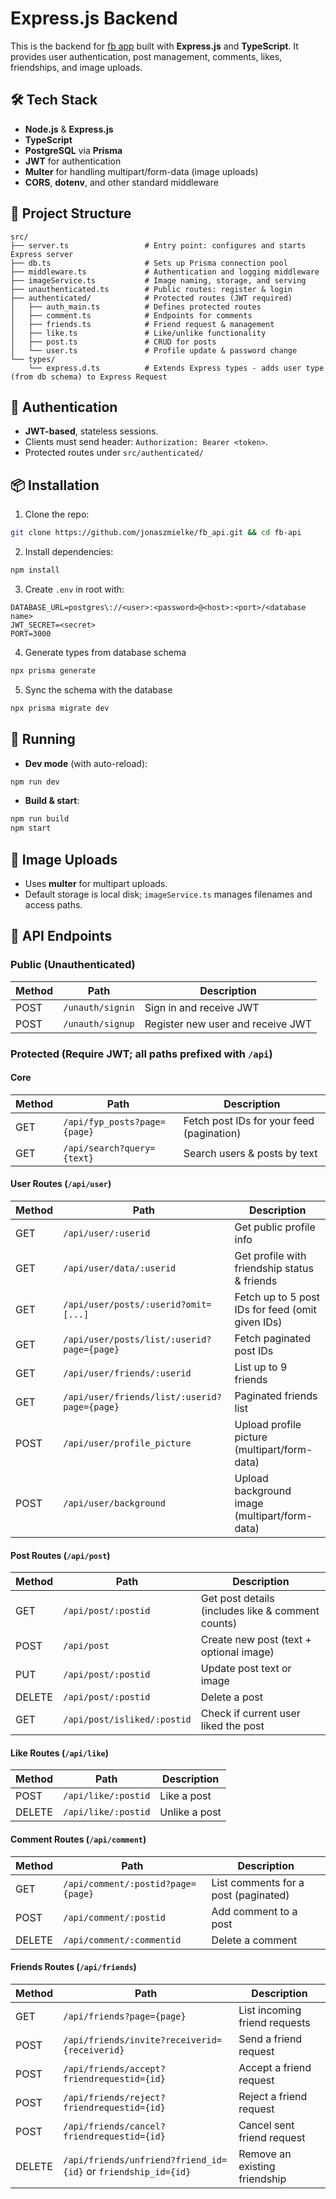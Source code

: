# Express.js Backend

This is the backend for [fb app](https://github.com/jonaszmielke/fb_react) built with **Express.js** and **TypeScript**. It provides user authentication, post management, comments, likes, friendships, and image uploads.


## 🛠 Tech Stack

* **Node.js** & **Express.js**
* **TypeScript**
* **PostgreSQL** via **Prisma**
* **JWT** for authentication
* **Multer** for handling multipart/form-data (image uploads)
* **CORS**, **dotenv**, and other standard middleware


## 📁 Project Structure

```
src/
├── server.ts                 # Entry point: configures and starts Express server
├── db.ts                     # Sets up Prisma connection pool
├── middleware.ts             # Authentication and logging middleware
├── imageService.ts           # Image naming, storage, and serving
├── unauthenticated.ts        # Public routes: register & login
├── authenticated/            # Protected routes (JWT required)
│   ├── auth_main.ts          # Defines protected routes
│   ├── comment.ts            # Endpoints for comments
│   ├── friends.ts            # Friend request & management
│   ├── like.ts               # Like/unlike functionality
│   ├── post.ts               # CRUD for posts
│   └── user.ts               # Profile update & password change
└── types/
    └── express.d.ts          # Extends Express types - adds user type (from db schema) to Express Request
```


## 🔐 Authentication

* **JWT-based**, stateless sessions.
* Clients must send header: `Authorization: Bearer <token>`.
* Protected routes under `src/authenticated/`


## 📦 Installation

1. Clone the repo:

```bash
git clone https://github.com/jonaszmielke/fb_api.git && cd fb-api
```


2. Install dependencies:
```bash
npm install
```

3. Create `.env` in root with:

```dotenv
DATABASE_URL=postgres\://<user>:<password>@<host>:<port>/<database name>
JWT_SECRET=<secret>
PORT=3000
```

4. Generate types from database schema

```bash
npx prisma generate
```

5. Sync the schema with the database

```bash
npx prisma migrate dev
```




## 🚀 Running

- **Dev mode** (with auto-reload):
```bash
npm run dev
```

* **Build & start**:

```bash
npm run build
npm start
```



## 📸 Image Uploads

- Uses **multer** for multipart uploads.
- Default storage is local disk; `imageService.ts` manages filenames and access paths.


## 📌 API Endpoints

### Public (Unauthenticated)
| Method | Path                    | Description                               |
|--------|-------------------------|-------------------------------------------|
| POST   | `/unauth/signin`        | Sign in and receive JWT                   |
| POST   | `/unauth/signup`        | Register new user and receive JWT         |

### Protected (Require JWT; all paths prefixed with `/api`)

#### Core
| Method | Path                                 | Description                                      |
|--------|--------------------------------------|--------------------------------------------------|
| GET    | `/api/fyp_posts?page={page}`         | Fetch post IDs for your feed (pagination)        |
| GET    | `/api/search?query={text}`           | Search users & posts by text                     |

#### User Routes (`/api/user`)
| Method | Path                                                | Description                                               |
|--------|-----------------------------------------------------|-----------------------------------------------------------|
| GET    | `/api/user/:userid`                                 | Get public profile info                                   |
| GET    | `/api/user/data/:userid`                            | Get profile with friendship status & friends              |
| GET    | `/api/user/posts/:userid?omit=[...]`                | Fetch up to 5 post IDs for feed (omit given IDs)          |
| GET    | `/api/user/posts/list/:userid?page={page}`          | Fetch paginated post IDs                                  |
| GET    | `/api/user/friends/:userid`                         | List up to 9 friends                                      |
| GET    | `/api/user/friends/list/:userid?page={page}`        | Paginated friends list                                    |
| POST   | `/api/user/profile_picture`                         | Upload profile picture (multipart/form-data)              |
| POST   | `/api/user/background`                              | Upload background image (multipart/form-data)             |

#### Post Routes (`/api/post`)
| Method | Path                                 | Description                                           |
|--------|--------------------------------------|-------------------------------------------------------|
| GET    | `/api/post/:postid`                  | Get post details (includes like & comment counts)     |
| POST   | `/api/post`                          | Create new post (text + optional image)               |
| PUT    | `/api/post/:postid`                  | Update post text or image                             |
| DELETE | `/api/post/:postid`                  | Delete a post                                         |
| GET    | `/api/post/isliked/:postid`          | Check if current user liked the post                  |

#### Like Routes (`/api/like`)
| Method | Path                                 | Description                                           |
|--------|--------------------------------------|-------------------------------------------------------|
| POST   | `/api/like/:postid`                  | Like a post                                           |
| DELETE | `/api/like/:postid`                  | Unlike a post                                         |

#### Comment Routes (`/api/comment`)
| Method | Path                                       | Description                               |
|--------|--------------------------------------------|-------------------------------------------|
| GET    | `/api/comment/:postid?page={page}`         | List comments for a post (paginated)      |
| POST   | `/api/comment/:postid`                     | Add comment to a post                     |
| DELETE | `/api/comment/:commentid`                  | Delete a comment                          |

#### Friends Routes (`/api/friends`)
| Method | Path                                                               | Description                                  |
|--------|--------------------------------------------------------------------|----------------------------------------------|
| GET    | `/api/friends?page={page}`                                         | List incoming friend requests                |
| POST   | `/api/friends/invite?receiverid={receiverid}`                      | Send a friend request                        |
| POST   | `/api/friends/accept?friendrequestid={id}`                         | Accept a friend request                      |
| POST   | `/api/friends/reject?friendrequestid={id}`                         | Reject a friend request                      |
| POST   | `/api/friends/cancel?friendrequestid={id}`                         | Cancel sent friend request                   |
| DELETE | `/api/friends/unfriend?friend_id={id}` or `friendship_id={id}`     | Remove an existing friendship                |
